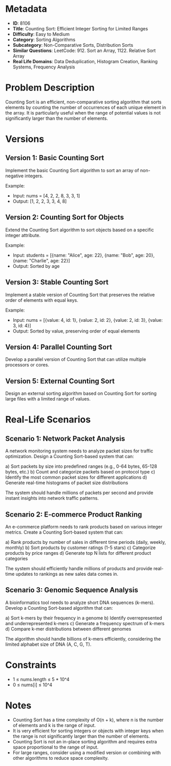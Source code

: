 # Metadata

- **ID**: 8106
- **Title**: Counting Sort: Efficient Integer Sorting for Limited Ranges
- **Difficulty**: Easy to Medium
- **Category**: Sorting Algorithms
- **Subcategory**: Non-Comparative Sorts, Distribution Sorts
- **Similar Questions**: LeetCode: 912. Sort an Array, 1122. Relative Sort Array
- **Real Life Domains**: Data Deduplication, Histogram Creation, Ranking Systems, Frequency Analysis

# Problem Description

Counting Sort is an efficient, non-comparative sorting algorithm that sorts elements by counting the number of occurrences of each unique element in the array. It is particularly useful when the range of potential values is not significantly larger than the number of elements.

# Versions

## Version 1: Basic Counting Sort

Implement the basic Counting Sort algorithm to sort an array of non-negative integers.

Example:
- Input: nums = [4, 2, 2, 8, 3, 3, 1]
- Output: [1, 2, 2, 3, 3, 4, 8]

## Version 2: Counting Sort for Objects

Extend the Counting Sort algorithm to sort objects based on a specific integer attribute.

Example:
- Input: students = [{name: "Alice", age: 22}, {name: "Bob", age: 20}, {name: "Charlie", age: 22}]
- Output: Sorted by age

## Version 3: Stable Counting Sort

Implement a stable version of Counting Sort that preserves the relative order of elements with equal keys.

Example:
- Input: nums = [{value: 4, id: 1}, {value: 2, id: 2}, {value: 2, id: 3}, {value: 3, id: 4}]
- Output: Sorted by value, preserving order of equal elements

## Version 4: Parallel Counting Sort

Develop a parallel version of Counting Sort that can utilize multiple processors or cores.

## Version 5: External Counting Sort

Design an external sorting algorithm based on Counting Sort for sorting large files with a limited range of values.

# Real-Life Scenarios

## Scenario 1: Network Packet Analysis

A network monitoring system needs to analyze packet sizes for traffic optimization. Design a Counting Sort-based system that can:

a) Sort packets by size into predefined ranges (e.g., 0-64 bytes, 65-128 bytes, etc.)
b) Count and categorize packets based on protocol type
c) Identify the most common packet sizes for different applications
d) Generate real-time histograms of packet size distributions

The system should handle millions of packets per second and provide instant insights into network traffic patterns.

## Scenario 2: E-commerce Product Ranking

An e-commerce platform needs to rank products based on various integer metrics. Create a Counting Sort-based system that can:

a) Rank products by number of sales in different time periods (daily, weekly, monthly)
b) Sort products by customer ratings (1-5 stars)
c) Categorize products by price ranges
d) Generate top N lists for different product categories

The system should efficiently handle millions of products and provide real-time updates to rankings as new sales data comes in.

## Scenario 3: Genomic Sequence Analysis

A bioinformatics tool needs to analyze short DNA sequences (k-mers). Develop a Counting Sort-based algorithm that can:

a) Sort k-mers by their frequency in a genome
b) Identify overrepresented and underrepresented k-mers
c) Generate a frequency spectrum of k-mers
d) Compare k-mer distributions between different genomes

The algorithm should handle billions of k-mers efficiently, considering the limited alphabet size of DNA (A, C, G, T).

# Constraints

- 1 ≤ nums.length ≤ 5 * 10^4
- 0 ≤ nums[i] ≤ 10^4

# Notes

- Counting Sort has a time complexity of O(n + k), where n is the number of elements and k is the range of input.
- It is very efficient for sorting integers or objects with integer keys when the range is not significantly larger than the number of elements.
- Counting Sort is not an in-place sorting algorithm and requires extra space proportional to the range of input.
- For large ranges, consider using a modified version or combining with other algorithms to reduce space complexity.